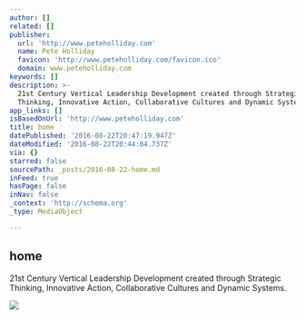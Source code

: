 ```yaml
---
author: []
related: []
publisher:
  url: 'http://www.peteholliday.com'
  name: Pete Holliday
  favicon: 'http://www.peteholliday.com/favicon.ico'
  domain: www.peteholliday.com
keywords: []
description: >-
  21st Century Vertical Leadership Development created through Strategic
  Thinking, Innovative Action, Collaborative Cultures and Dynamic Systems.
app_links: []
isBasedOnUrl: 'http://www.peteholliday.com'
title: home
datePublished: '2016-08-22T20:47:19.947Z'
dateModified: '2016-08-22T20:44:04.737Z'
via: {}
starred: false
sourcePath: _posts/2016-08-22-home.md
inFeed: true
hasPage: false
inNav: false
_context: 'http://schema.org'
_type: MediaObject

---
```

<article style=""><h1>home</h1><p>21st Century Vertical Leadership Development created through Strategic Thinking, Innovative Action, Collaborative Cultures and Dynamic Systems.</p><img src="http://static1.squarespace.com/static/539ca55fe4b00a440d97d43a/t/57435c3201dbae831f574eb1/1471823572395/?format=1000w" /></article>